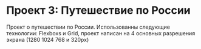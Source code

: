 # Проект 3: Путешествие по России

Проект о путешествии по России.
Использованны следующие технологии: Flexboxs и Grid, проект написан на 4 основных разрешения экрана (1280 1024 768 и 320px)

